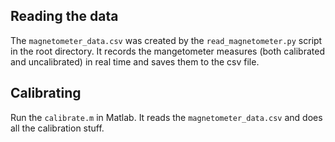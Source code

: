 ## Reading the data

The `magnetometer_data.csv` was created by the `read_magnetometer.py` script
in the root directory. It records the mangetometer measures (both calibrated and uncalibrated)
in real time and saves them to the csv file.

## Calibrating

Run the `calibrate.m` in Matlab. It reads the `magnetometer_data.csv` and does all
the calibration stuff.
